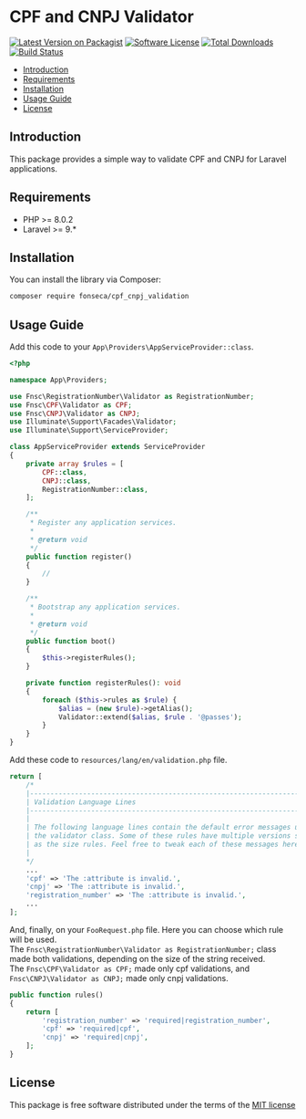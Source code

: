# CPF and CNPJ Validator

[![Latest Version on Packagist](https://img.shields.io/packagist/v/fonseca/cpf_cnpj_validation.svg?style=flat-square)](https://packagist.org/packages/fonseca/cpf_cnpj_validation)
[![Software License](https://img.shields.io/badge/license-MIT-brightgreen.svg?style=flat-square)](LICENSE.md)
[![Total Downloads](https://img.shields.io/packagist/dt/fonseca/cpf_cnpj_validation.svg?style=flat-square)](https://packagist.org/packages/fonseca/cpf_cnpj_validation)
[![Build Status](https://github.com/fnsc/cpf-cnpj-validation/workflows/Tests/badge.svg)](https://github.com/fnsc/cpf-cnpj-validation/actions?query=workflow%3ATests)

- [Introduction](#introduction)
- [Requirements](#requirements)
- [Installation](#installation)
- [Usage Guide](#usage)
- [License](#license)

<a name="introduction"></a>
## Introduction
This package provides a simple way to validate CPF and CNPJ for Laravel applications.

<a name="requirements"></a>
## Requirements
- PHP >= 8.0.2
- Laravel >= 9.*

<a name="installation"></a>
## Installation
You can install the library via Composer:
```bash
composer require fonseca/cpf_cnpj_validation
```

<a name="usage"></a>
## Usage Guide
Add this code to your `App\Providers\AppServiceProvider::class`.

```php
<?php

namespace App\Providers;

use Fnsc\RegistrationNumber\Validator as RegistrationNumber;
use Fnsc\CPF\Validator as CPF;
use Fnsc\CNPJ\Validator as CNPJ;
use Illuminate\Support\Facades\Validator;
use Illuminate\Support\ServiceProvider;

class AppServiceProvider extends ServiceProvider
{
    private array $rules = [
        CPF::class,
        CNPJ::class,
        RegistrationNumber::class,
    ];

    /**
     * Register any application services.
     *
     * @return void
     */
    public function register()
    {
        //
    }

    /**
     * Bootstrap any application services.
     *
     * @return void
     */
    public function boot()
    {
        $this->registerRules();
    }

    private function registerRules(): void
    {
        foreach ($this->rules as $rule) {
            $alias = (new $rule)->getAlias();
            Validator::extend($alias, $rule . '@passes');
        }
    }
}
```

Add these code to `resources/lang/en/validation.php` file.
```php
return [
    /*
    |--------------------------------------------------------------------------
    | Validation Language Lines
    |--------------------------------------------------------------------------
    |
    | The following language lines contain the default error messages used by
    | the validator class. Some of these rules have multiple versions such
    | as the size rules. Feel free to tweak each of these messages here.
    |
    */
    ...
    'cpf' => 'The :attribute is invalid.',
    'cnpj' => 'The :attribute is invalid.',
    'registration_number' => 'The :attribute is invalid.',
    ...
];
```

And, finally, on your `FooRequest.php` file. 
Here you can choose which rule will be used. <br> 
The `Fnsc\RegistrationNumber\Validator as RegistrationNumber;` class made both validations, depending on the size of the string received.<br>
The `Fnsc\CPF\Validator as CPF;` made only cpf validations, and `Fnsc\CNPJ\Validator as CNPJ;` made only cnpj validations.
```php
public function rules()
{
    return [
        'registration_number' => 'required|registration_number',
        'cpf' => 'required|cpf',
        'cnpj' => 'required|cnpj',
    ];
}
```

<a name="license"></a>
## License
This package is free software distributed under the terms of the [MIT license](http://opensource.org/licenses/MIT)